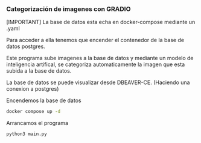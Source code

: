 ### Categorización de imagenes con GRADIO

[IMPORTANT]
La base de datos esta echa en docker-compose mediante un .yaml

Para acceder a ella tenemos que encender el contenedor de la base de datos postgres.

Este programa sube imagenes a la base de datos y mediante un modelo de inteligencia artifical,
se categoriza automaticamente la imagen que esta subida a la base de datos.

La base de datos se puede visualizar desde DBEAVER-CE. (Haciendo una conexion a postgres)

Encendemos la base de datos
```bash
docker compose up -d
```

Arrancamos el programa
```bash
python3 main.py
```

